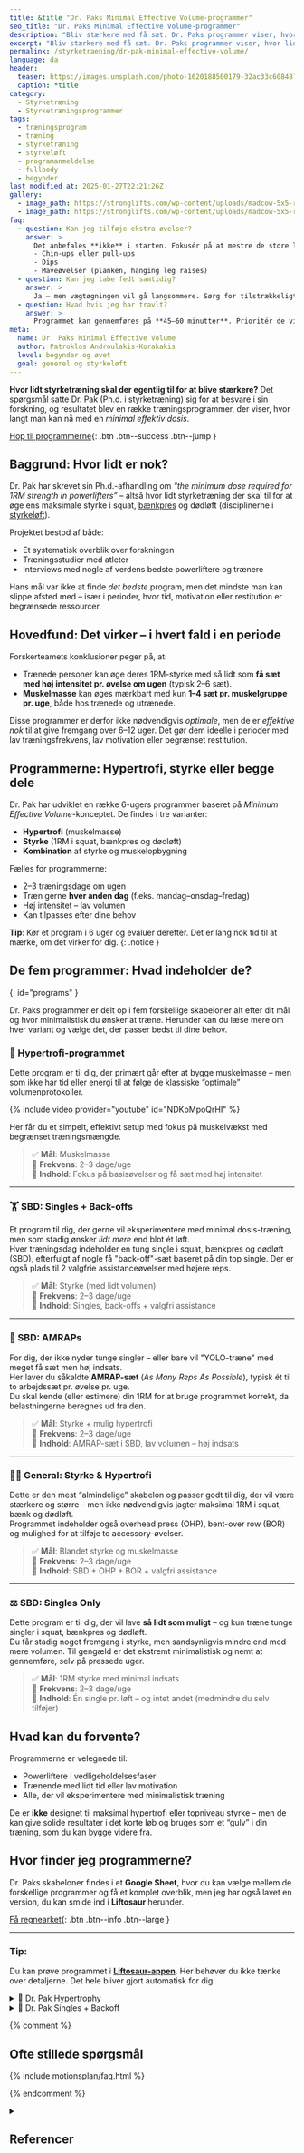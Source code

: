 ```yaml
---
title: &title "Dr. Paks Minimal Effective Volume-programmer"
seo_title: "Dr. Paks Minimal Effective Volume-programmer"
description: "Bliv stærkere med få sæt. Dr. Paks programmer viser, hvor lidt styrketræning der skal til for at opnå fremgang i styrke og muskelmasse."
excerpt: "Bliv stærkere med få sæt. Dr. Paks programmer viser, hvor lidt styrketræning der skal til for at opnå fremgang i styrke og muskelmasse."
permalink: /styrketraening/dr-pak-minimal-effective-volume/
language: da
header:
  teaser: https://images.unsplash.com/photo-1620188500179-32ac33c60848?ixlib=rb-4.0.3&ixid=M3wxMjA3fDB8MHxwaG90by1wYWdlfHx8fGVufDB8fHx8fA%3D%3D&auto=format&fit=crop&h=300&w=400&q=10
  caption: *title
category:
  - Styrketræning
  - Styrketræningsprogrammer
tags:
  - træningsprogram
  - træning
  - styrketræning
  - styrkeløft
  - programanmeldelse
  - fullbody
  - begynder
last_modified_at: 2025-01-27T22:21:26Z
gallery:
  - image_path: https://stronglifts.com/wp-content/uploads/madcow-5x5-ramp-sets.webp
  - image_path: https://stronglifts.com/wp-content/uploads/madcow-5x5-ramp-sets-workout-c.webp
faq:
  - question: Kan jeg tilføje ekstra øvelser?
    answer: >
      Det anbefales **ikke** i starten. Fokusér på at mestre de store løft. Når du er vant til programmet, kan du tilføje fx:
      - Chin-ups eller pull-ups
      - Dips
      - Maveøvelser (planken, hanging leg raises)
  - question: Kan jeg tabe fedt samtidig?
    answer: >
      Ja – men vægtøgningen vil gå langsommere. Sørg for tilstrækkeligt protein og fokusér på styrkefremgang, ikke vægttab.
  - question: Hvad hvis jeg har travlt?
    answer: >
      Programmet kan gennemføres på **45–60 minutter**. Prioritér de vigtigste løft og hold pauserne effektive.
meta:
  name: Dr. Paks Minimal Effective Volume
  author: Patroklos Androulakis-Korakakis
  level: begynder og øvet
  goal: generel og styrkeløft
---
```


**Hvor lidt styrketræning skal der egentlig til for at blive stærkere?** Det spørgsmål satte Dr. Pak (Ph.d. i styrketræning) sig for at besvare i sin forskning, og resultatet blev en række træningsprogrammer, der viser, hvor langt man kan nå med en *minimal effektiv dosis*.

[Hop til programmerne](#programs){: .btn .btn--success .btn--jump }

## Baggrund: Hvor lidt er nok?

Dr. Pak har skrevet sin Ph.d.-afhandling om *“the minimum dose required for 1RM strength in powerlifters”* – altså hvor lidt styrketræning der skal til for at øge ens maksimale styrke i squat, [bænkpres](/oevelse/baenkpres/) og dødløft (disciplinerne i [styrkeløft](/styrkeloeft/)).

Projektet bestod af både:

- Et systematisk overblik over forskningen  
- Træningsstudier med atleter  
- Interviews med nogle af verdens bedste powerliftere og trænere

Hans mål var ikke at finde *det bedste* program, men det mindste man kan slippe afsted med – især i perioder, hvor tid, motivation eller restitution er begrænsede ressourcer.

## Hovedfund: Det virker – i hvert fald i en periode

Forskerteamets konklusioner peger på, at:

- Trænede personer kan øge deres 1RM-styrke med så lidt som **få sæt med høj intensitet pr. øvelse om ugen** (typisk 2–6 sæt).
- **Muskelmasse** kan øges mærkbart med kun **1–4 sæt pr. muskelgruppe pr. uge**, både hos trænede og utrænede.

Disse programmer er derfor ikke nødvendigvis *optimale*, men de er *effektive nok* til at give fremgang over 6–12 uger. Det gør dem ideelle i perioder med lav træningsfrekvens, lav motivation eller begrænset restitution.

## Programmerne: Hypertrofi, styrke eller begge dele

Dr. Pak har udviklet en række 6-ugers programmer baseret på *Minimum Effective Volume*-konceptet. De findes i tre varianter:

- **Hypertrofi** (muskelmasse)  
- **Styrke** (1RM i squat, bænkpres og dødløft)  
- **Kombination** af styrke og muskelopbygning

Fælles for programmerne:

- 2–3 træningsdage om ugen  
- Træn gerne **hver anden dag** (f.eks. mandag–onsdag–fredag)  
- Høj intensitet – lav volumen  
- Kan tilpasses efter dine behov

**Tip**: Kør et program i 6 uger og evaluer derefter. Det er lang nok tid til at mærke, om det virker for dig.
{: .notice }

## De fem programmer: Hvad indeholder de?
{: id="programs" }

Dr. Paks programmer er delt op i fem forskellige skabeloner alt efter dit mål og hvor minimalistisk du ønsker at træne. Herunder kan du læse mere om hver variant og vælge det, der passer bedst til dine behov.

### 🧱 Hypertrofi-programmet

Dette program er til dig, der primært går efter at bygge muskelmasse – men som ikke har tid eller energi til at følge de klassiske “optimale” volumenprotokoller.

{% include video provider="youtube" id="NDKpMpoQrHI" %}

Her får du et simpelt, effektivt setup med fokus på muskelvækst med begrænset træningsmængde.

> ✅ **Mål**: Muskelmasse  
> 🔁 **Frekvens**: 2–3 dage/uge  
> 🧰 **Indhold**: Fokus på basisøvelser og få sæt med høj intensitet

---

### 🏋️ SBD: Singles + Back-offs

Et program til dig, der gerne vil eksperimentere med minimal dosis-træning, men som stadig ønsker *lidt mere* end blot ét løft.  
Hver træningsdag indeholder en tung single i squat, bænkpres og dødløft (SBD), efterfulgt af nogle få "back-off"-sæt baseret på din top single. Der er også plads til 2 valgfrie assistanceøvelser med højere reps.

> ✅ **Mål**: Styrke (med lidt volumen)  
> 🔁 **Frekvens**: 2–3 dage/uge  
> 🧰 **Indhold**: Singles, back-offs + valgfri assistance

---

### 🔁 SBD: AMRAPs

For dig, der ikke nyder tunge singler – eller bare vil "YOLO-træne" med meget få sæt men høj indsats.  
Her laver du såkaldte **AMRAP-sæt** (*As Many Reps As Possible*), typisk ét til to arbejdssæt pr. øvelse pr. uge.  
Du skal kende (eller estimere) din 1RM for at bruge programmet korrekt, da belastningerne beregnes ud fra den.

> ✅ **Mål**: Styrke + mulig hypertrofi  
> 🔁 **Frekvens**: 2–3 dage/uge  
> 🧰 **Indhold**: AMRAP-sæt i SBD, lav volumen – høj indsats

---

### 🏋️‍♀️ General: Styrke & Hypertrofi

Dette er den mest “almindelige” skabelon og passer godt til dig, der vil være stærkere og større – men ikke nødvendigvis jagter maksimal 1RM i squat, bænk og dødløft.  
Programmet indeholder også overhead press (OHP), bent-over row (BOR) og mulighed for at tilføje to accessory-øvelser.

> ✅ **Mål**: Blandet styrke og muskelmasse  
> 🔁 **Frekvens**: 2–3 dage/uge  
> 🧰 **Indhold**: SBD + OHP + BOR + valgfri assistance

---

### ⚖️ SBD: Singles Only

Dette program er til dig, der vil lave **så lidt som muligt** – og kun træne tunge singler i squat, bænkpres og dødløft.  
Du får stadig noget fremgang i styrke, men sandsynligvis mindre end med mere volumen. Til gengæld er det ekstremt minimalistisk og nemt at gennemføre, selv på pressede uger.

> ✅ **Mål**: 1RM styrke med minimal indsats  
> 🔁 **Frekvens**: 2–3 dage/uge  
> 🧰 **Indhold**: Én single pr. løft – og intet andet (medmindre du selv tilføjer)


## Hvad kan du forvente?

Programmerne er velegnede til:

- Powerliftere i vedligeholdelsesfaser  
- Trænende med lidt tid eller lav motivation  
- Alle, der vil eksperimentere med minimalistisk træning

De er **ikke** designet til maksimal hypertrofi eller topniveau styrke – men de kan give solide resultater i det korte løb og bruges som et “gulv” i din træning, som du kan bygge videre fra.

## Hvor finder jeg programmerne?

Dr. Paks skabeloner findes i et **Google Sheet**, hvor du kan vælge mellem de forskellige programmer og få et komplet overblik, men jeg har også lavet en version, du kan smide ind i **Liftosaur** herunder.

[Få regnearket](https://www.minimumdosetraining.com/){: .btn .btn--info .btn--large }

---

### Tip:

Du kan prøve programmet i **[Liftosaur-appen](/liftosaur/)**. Her behøver du ikke tænke over detaljerne. Det hele bliver gjort automatisk for dig.

<details markdown="1" class="faq">
  <summary>🦖 Dr. Pak Hypertrophy</summary>

```
// 🧩 Optional: Add 2 optional training for extra credit.
# Week 1
## Day 1
// ⚙️ **Squat pattern**. 3x6-8 @8-10
// 💡 Examples: Back Squat, Hack Squat, Leg Press, Belt Squat
Squat / 3x6-8 / @8
// ⚙️ **Hip hinge**. 3x6-8 @8-10
// 💡 Examples: Deadlift, Goodmorning, Romanian Deadlifts
Romanian Deadlift / 3x6-8 @8
// ⚙️ **SS Leg Extension or Alternative**. 2x8-12 @9-10
// 💡 Alternatives: Sissy Squat, Reverse Nordic Curls
Sissy Squat / 2x8-12 @ 9
// ⚙️ **Vertical Pul**. 3x6-12 @10
// 💡Examples: Chin Ups, Lat Pulldown, Pull-Ups
Chin Up / 3x6-12 @10
// ⚙️ **Straight Leg Calf Raise**. 2x8-15 @9-10
// 💡 Examples: Leg Press Straight Leg Calf Raise, Standing Calf Raise
Standing Calf Raise, Barbell / 2x8-15 @9

## Day 2
// ⚙️ **Horizontal Press**. 4x6-12 @8-10
// 💡  Examples: Barbell Bench Press, Machine Chest Press, Deficit Push Ups
Bench Press / 4x6-12 / @8
// ⚙️ **Vertical Press**. 2x6-12 @8-10
// 💡 Examples: Barbell Overhead Press, Machine Shoulder Press, DB Press
Overhead Press / 2x6-12 @8
// ⚙️ **Row Exercise**. 3x6-12 @8-10
// 💡 Examples: Deficit Bent Over Row, Chest Supported Machine Row, Cable Row
Bent Over Row / 3x6-12 @ 9
// ⚙️ ** Side Delt Raise**. 3x8-15 @10
// 💡Examples: Behind The Back Cable Raise, Machine Lateral Raise
Lateral Raise, Cable / 3x8-15 @10
// ⚙️ **SS Overhead Tricep Extensions**. 2x8-15 @10
// 💡 Examples: Cable Overhead Tricep Extension, DB Overhead Tricep Extension
Triceps Extension, Cable / 2x8-15 @10
// ⚙️ **SS Bicep Curl**. 2x8-15 @10
// 💡 Examples: Bayesian Curl, EZ Bar Preacher Curl
Lying Bicep Curl, Dumbbell / 2x8-15 @10
```
</details>

<details markdown="1" class="faq">
  <summary>🦖 Dr. Pak Singles + Backoff</summary>

```
// 🧩 Optional: Add one extra training for extra credit.
# Week 1
// 🧩 Optional: Add 2 accessory exercises - 1x6-12 @9-10
## Day 1
// ⚙️ **Back Squat**.
Squat / 1x1 @9.5, 2x3 80%
// ⚙️ **Bench Press**.
Bench Press / 1x1 @9.5, 1x1 90%, 2x3 80%

// 🧩 Optional: Add 2 accessory exercises - 1x6-12 @9-10
## Day 2
// ⚙️ **Deadlift**.
Deadlift / 1x1 @9.5, 2x3 80%
// ⚙️ **Bench Press**.
Bench Press / 1x1 @9.5, 1x1 90%, 2x3 80%

// 🧩 Optional: Add 2 accessory exercises - 1x6-12 @9-10
## Day 3
// ⚙️ **Back Squat**.
Squat / 1x1 @9.5, 2x3 80%
// ⚙️ **Bench Press**.
Bench Press / 1x1 @9.5, 1x1 90%, 2x3 80%
```
</details>

{% comment %}

## Ofte stillede spørgsmål

{% include motionsplan/faq.html %}

{% endcomment %}

<details markdown="1" class="references">
  <summary><h2 id="references">Referencer</h2></summary>
- Androulakis-Korakakis, P., Fisher, J. P., Kolokotronis, P., Gentil, P., & Steele, J. (2018). Reduced Volume ‘Daily Max’ Training Compared to Higher Volume Periodized Training in Powerlifters Preparing for Competition—A Pilot Study. Sports, 6(3), 86. <https://doi.org/10.3390/sports6030086>
- Androulakis-Korakakis, P., Fisher, J. P., & Steele, J. (2020). The Minimum Effective Training Dose Required to Increase 1RM Strength in Resistance-Trained Men: A Systematic Review and Meta-Analysis. Sports Medicine, 50(4), 751–765. <https://doi.org/10.1007/s40279-019-01236-0>
- Androulakis-Korakakis, P., Michalopoulos, N., Fisher, J. P., Keogh, J., Loenneke, J. P., Helms, E., Wolf, M., Nuckols, G., & Steele, J. (2021). The Minimum Effective Training Dose Required for 1RM Strength in Powerlifters. Frontiers in Sports and Active Living, 3. <https://doi.org/10.3389/fspor.2021.713655>

</details>
